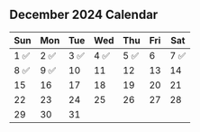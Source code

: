 ## December 2024 Calendar

| Sun | Mon | Tue | Wed | Thu | Fri | Sat |
|-----|-----|-----|-----|-----|-----|-----|
| 1 ✅ | 2 ✅ | 3 ✅ | 4 ✅ | 5 ✅ | 6  | 7 ✅ |
| 8 ✅ | 9 ✅ | 10  | 11  | 12  | 13  | 14  |
| 15  | 16  | 17  | 18  | 19  | 20  | 21  |
| 22  | 23  | 24  | 25  | 26  | 27  | 28  |
| 29  | 30  | 31  |     |     |     |     |
 